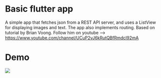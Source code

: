 # Basic flutter app
A simple app that fetches json from a REST API server, and uses a ListView for displaying images and text. The app also implements routing. Based on tutorial by Brian Voong. Follow him on youtube --> https://www.youtube.com/channel/UCuP2vJ6kRutQBfRmdcI92mA

# Demo

![](lbta_flutter.gif)

